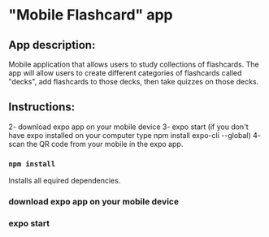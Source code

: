 # "Mobile Flashcard" app

## App description:

Mobile application that allows users to study collections of flashcards. The app will allow users to create different categories of flashcards called "decks", add flashcards to those decks, then take quizzes on those decks.

## Instructions:

2- download expo app on your mobile device 3- expo start (if you don't have expo installed on your computer type npm install expo-cli --global) 4- scan the QR code from your mobile in the expo app.

### `npm install`

Installs all equired dependencies.

### download expo app on your mobile device

### expo start
